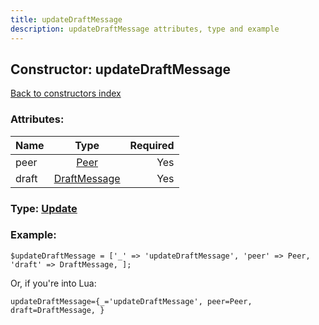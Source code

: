 ```yaml
---
title: updateDraftMessage
description: updateDraftMessage attributes, type and example
---
```

## Constructor: updateDraftMessage  
[Back to constructors index](index.md)



### Attributes:

| Name     |    Type       | Required |
|----------|:-------------:|---------:|
|peer|[Peer](../types/Peer.md) | Yes|
|draft|[DraftMessage](../types/DraftMessage.md) | Yes|



### Type: [Update](../types/Update.md)


### Example:

```
$updateDraftMessage = ['_' => 'updateDraftMessage', 'peer' => Peer, 'draft' => DraftMessage, ];
```  

Or, if you're into Lua:  


```
updateDraftMessage={_='updateDraftMessage', peer=Peer, draft=DraftMessage, }

```


